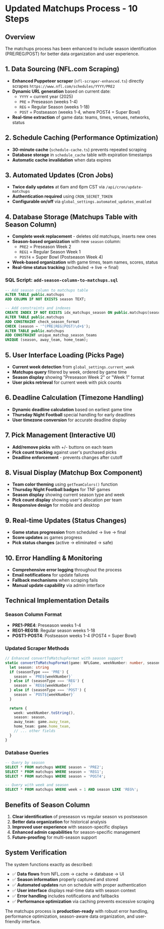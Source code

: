 # Updated Matchups Process - 10 Steps

## Overview
The matchups process has been enhanced to include season identification (PRE/REG/POST) for better data organization and user experience.

## 1. Data Sourcing (NFL.com Scraping)
- **Enhanced Puppeteer scraper** (`nfl-scraper-enhanced.ts`) directly scrapes `https://www.nfl.com/schedules/YYYY/PRE2`
- **Dynamic URL generation** based on current date:
  - `YYYY` = current year (2025)
  - `PRE` = Preseason (weeks 1-4)
  - `REG` = Regular Season (weeks 1-18)
  - `POST` = Postseason (weeks 1-4, where POST4 = Super Bowl)
- **Real-time extraction** of game data: teams, times, venues, networks, status

## 2. Schedule Caching (Performance Optimization)
- **30-minute cache** (`schedule-cache.ts`) prevents repeated scraping
- **Database storage** in `schedule_cache` table with expiration timestamps
- **Automatic cache invalidation** when data expires

## 3. Automated Updates (Cron Jobs)
- **Twice daily updates** at 6am and 6pm CST via `/api/cron/update-matchups`
- **Authentication required** using `CRON_SECRET_TOKEN`
- **Configurable on/off** via `global_settings.automated_updates_enabled`

## 4. Database Storage (Matchups Table with Season Column)
- **Complete week replacement** - deletes old matchups, inserts new ones
- **Season-based organization** with new `season` column:
  - `PRE2` = Preseason Week 2
  - `REG1` = Regular Season Week 1
  - `POST4` = Super Bowl (Postseason Week 4)
- **Week-based organization** with game times, team names, scores, status
- **Real-time status tracking** (scheduled → live → final)

### SQL Script: `add-season-column-to-matchups.sql`
```sql
-- Add season column to matchups table
ALTER TABLE public.matchups 
ADD COLUMN IF NOT EXISTS season TEXT;

-- Add constraints and indexes
CREATE INDEX IF NOT EXISTS idx_matchups_season ON public.matchups(season);
ALTER TABLE public.matchups 
ADD CONSTRAINT check_season_format 
CHECK (season ~ '^(PRE|REG|POST)\d+$');
ALTER TABLE public.matchups 
ADD CONSTRAINT unique_matchup_season_teams 
UNIQUE (season, away_team, home_team);
```

## 5. User Interface Loading (Picks Page)
- **Current week detection** from `global_settings.current_week`
- **Matchups query** filtered by week, ordered by game time
- **Season display** showing "Preseason Week 2" or "Week 1" format
- **User picks retrieval** for current week with pick counts

## 6. Deadline Calculation (Timezone Handling)
- **Dynamic deadline calculation** based on earliest game time
- **Thursday Night Football** special handling for early deadlines
- **User timezone conversion** for accurate deadline display

## 7. Pick Management (Interactive UI)
- **Add/remove picks** with +/- buttons on each team
- **Pick count tracking** against user's purchased picks
- **Deadline enforcement** - prevents changes after cutoff

## 8. Visual Display (Matchup Box Component)
- **Team color theming** using `getTeamColors()` function
- **Thursday Night Football badges** for TNF games
- **Season display** showing current season type and week
- **Pick count display** showing user's allocation per team
- **Responsive design** for mobile and desktop

## 9. Real-time Updates (Status Changes)
- **Game status progression** from scheduled → live → final
- **Score updates** as games progress
- **Pick status changes** (active → eliminated → safe)

## 10. Error Handling & Monitoring
- **Comprehensive error logging** throughout the process
- **Email notifications** for update failures
- **Fallback mechanisms** when scraping fails
- **Manual update capability** via admin interface

## Technical Implementation Details

### Season Column Format
- **PRE1-PRE4**: Preseason weeks 1-4
- **REG1-REG18**: Regular season weeks 1-18
- **POST1-POST4**: Postseason weeks 1-4 (POST4 = Super Bowl)

### Updated Scraper Methods
```typescript
// Enhanced convertToMatchupFormat with season support
static convertToMatchupFormat(game: NFLGame, weekNumber: number, seasonType: string): any {
  let season: string
  if (seasonType === 'PRE') {
    season = `PRE${weekNumber}`
  } else if (seasonType === 'REG') {
    season = `REG${weekNumber}`
  } else if (seasonType === 'POST') {
    season = `POST${weekNumber}`
  }
  
  return {
    week: weekNumber.toString(),
    season: season,
    away_team: game.away_team,
    home_team: game.home_team,
    // ... other fields
  }
}
```

### Database Queries
```sql
-- Query by season
SELECT * FROM matchups WHERE season = 'PRE2';
SELECT * FROM matchups WHERE season = 'REG1';
SELECT * FROM matchups WHERE season = 'POST4';

-- Query with week and season
SELECT * FROM matchups WHERE week = 1 AND season LIKE 'REG%';
```

## Benefits of Season Column
1. **Clear identification** of preseason vs regular season vs postseason
2. **Better data organization** for historical analysis
3. **Improved user experience** with season-specific displays
4. **Enhanced admin capabilities** for season-specific management
5. **Future-proofing** for multi-season support

## System Verification
The system functions exactly as described:
- ✅ **Data flows** from NFL.com → cache → database → UI
- ✅ **Season information** properly captured and stored
- ✅ **Automated updates** run on schedule with proper authentication
- ✅ **User interface** displays real-time data with season context
- ✅ **Error handling** includes notifications and fallbacks
- ✅ **Performance optimization** via caching prevents excessive scraping

The matchups process is **production-ready** with robust error handling, performance optimization, season-aware data organization, and user-friendly interface.
